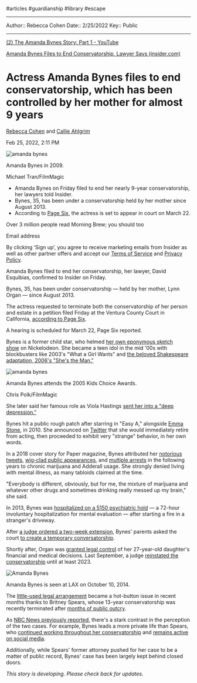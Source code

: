 #articles #guardianship #library #escape 

---
Author:: Rebecca Cohen
Date:: 2/25/2022
Key:: Public

---


[(2) The Amanda Bynes Story: Part 1 - YouTube](https://www.youtube.com/watch?v=FS-XuQWGSM0)

[Amanda Bynes Files to End Conservatorship, Lawyer Says (insider.com)](https://www.insider.com/amanda-bynes-files-to-end-conservatorship-lawyer-says-2022-2#:~:text=Amanda%20Bynes%20filed%20to%20end%20her%20conservatorship%2C%20her,her%20mother%2C%20Lynn%20Organ%20%E2%80%94%20since%20August%202013.)

# Actress Amanda Bynes files to end conservatorship, which has been controlled by her mother for almost 9 years

[Rebecca Cohen](https://www.insider.com/author/rebecca-cohen) and [Callie Ahlgrim](https://www.insider.com/author/callie-ahlgrim) 

Feb 25, 2022, 2:11 PM

[](https://www.facebook.com/sharer/sharer.php?u=https%3A%2F%2Fwww.insider.com%2Famanda-bynes-files-to-end-conservatorship-lawyer-says-2022-2&utmSource=facebook&utmContent=referral&utmTerm=topbar&referrer=facebook "Share on Facebook")[](mailto:?subject=Actress%20Amanda%20Bynes%20files%20to%20end%20conservatorship,%20which%20has%20been%20controlled%20by%20her%20mother%20for%20almost%209%20years&body=Actress%20Amanda%20Bynes%20files%20to%20end%20conservatorship%2C%20which%20has%20been%20controlled%20by%20her%20mother%20for%20almost%209%20years%0D%0A%0D%0Ahttps%3A%2F%2Fwww.insider.com%2Famanda-bynes-files-to-end-conservatorship-lawyer-says-2022-2& "Email")

![amanda bynes](https://i.insider.com/62192dedaa07b20019fa1412?width=700)

Amanda Bynes in 2009. 

Michael Tran/FilmMagic

-   Amanda Bynes on Friday filed to end her nearly 9-year conservatorship, her lawyers told Insider.
-   Bynes, 35, has been under a conservatorship held by her mother since August 2013. 
-   According to [Page Six](https://pagesix.com/2022/02/25/amanda-bynes-files-to-end-conservatorship-after-nearly-9-years/), the actress is set to appear in court on March 22.

Over 3 million people read Morning Brew; you should too

Email address

By clicking ‘Sign up’, you agree to receive marketing emails from Insider as well as other partner offers and accept our [Terms of Service](https://www.businessinsider.com/terms) and [Privacy Policy](https://www.businessinsider.com/privacy-policy).

Amanda Bynes filed to end her conservatorship, her lawyer, David Esquibias, confirmed to Insider on Friday. 

Bynes, 35, has been under conservatorship — held by her mother, Lynn Organ — since August 2013. 

The actress requested to terminate both the conservatorship of her person and estate in a petition filed Friday at the Ventura County Court in California, [according to Page Six](https://pagesix.com/2022/02/25/amanda-bynes-files-to-end-conservatorship-after-nearly-9-years/). 

A hearing is scheduled for March 22, Page Six reported. 

Bynes is a former child star, who helmed [her own eponymous sketch show](https://www.harpersbazaar.com/culture/art-books-music/a38504177/25-years-of-amanda-bynes-essay/) on Nickelodeon. She became a teen idol in the mid '00s with blockbusters like 2003's "What a Girl Wants" and [the beloved Shakespeare adaptation, 2006's "She's the Man."](https://www.insider.com/shes-the-man-shakespeare-movie-2016-9)

![amanda bynes](https://i.insider.com/62193639aa07b20019fa16b5?width=900&format=jpeg&auto=webp)

Amanda Bynes attends the 2005 Kids Choice Awards. 

Chris Polk/FilmMagic

She later said her famous role as Viola Hastings [sent her into a "deep depression."](https://www.insider.com/amanda-bynes-paper-magazine-interview-depression-shes-the-man-2018-11)

Bynes hit a public rough patch after starring in "Easy A," alongside [Emma Stone](https://www.insider.com/category/emma-stone), in 2010. She announced on [Twitter](https://www.insider.com/category/twitter) that she would immediately retire from acting, then proceeded to exhibit very "strange" behavior, in her own words.

In a 2018 cover story for Paper magazine, Bynes attributed her [notorious tweets](https://www.eonline.com/de/news/400330/amanda-bynes-tweets-raunchy-message-to-drake-or-she-was-twitter-hacked), [wig-clad public appearances](https://www.insider.com/amanda-bynes-wearing-wig-in-court-2013-5), and [multiple arrests](https://www.hollywoodreporter.com/movies/movie-news/amanda-bynes-dui-hit-and-run-arrest-374951/) in the following years to chronic marijuana and Adderall usage. She strongly denied living with mental illness, as many tabloids claimed at the time.

"Everybody is different, obviously, but for me, the mixture of marijuana and whatever other drugs and sometimes drinking really messed up my brain," she said.

In 2013, Bynes was [hospitalized on a 5150 psychiatric hold](http://www.businessinsider.com/amanda-bynes-hospitalized-on-5150-hold-2013-7) — a 72-hour involuntary hospitalization for mental evaluation — after starting a fire in a stranger's driveway.

After [a judge ordered a two-week extension](https://www.insider.com/amanda-bynes-conservatorship-2013-7), Bynes' parents asked the court [to create a temporary conversatorship](https://www.forbes.com/sites/trialandheirs/2013/07/26/will-conservatorship-work-for-amanda-bynes/?sh=54a5cb173289). 

Shortly after, Organ was [granted legal control](https://www.reuters.com/article/entertainment-us-amandabynes/amanda-bynes-mother-appointed-conservator-over-actresss-affairs-idUSBRE9780W120130809) of her 27-year-old daughter's financial and medical decisions. Last September, a judge [reinstated the conservatorship](https://www.insider.com/judge-reinstates-amanda-bynes-conservatorship-until-2023-2021-9) until at least 2023.

![Amanda Bynes](https://i.insider.com/621935ea0e145d0018e49f38?width=900&format=jpeg&auto=webp)

Amanda Bynes is seen at LAX on October 10, 2014. 

The [little-used legal arrangement](https://www.cnn.com/2021/06/24/us/conservatorship-britney-spears-explainer-trnd/index.html) became a hot-button issue in recent months thanks to Britney Spears, whose 13-year conservatorship was recently terminated after [months of public outcry](https://www.insider.com/britney-spears-timeline-2021-how-she-got-free-from-jamie-conservatorship).

As [NBC News previously reported](https://www.nbcnews.com/pop-culture/pop-culture-news/britney-spears-amanda-bynes-how-public-diverged-their-conservatorship-cases-n1279287), there's a stark contrast in the perception of the two cases. For example, Bynes leads a more private life than Spears, who [continued working throughout her conservatorship](https://www.insider.com/britney-spears-not-perform-father-controls-her-career-2020-11) and [remains active on social media](https://www.insider.com/britney-spears-nude-selfies-free-woman-energy-2022-1).

Additionally, while Spears' former attorney pushed for her case to be a matter of public record, Bynes' case has been largely kept behind closed doors.

_This story is developing. Please check back for updates._